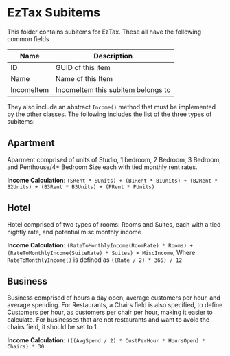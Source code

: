 # EzTax Subitems
This folder contains subitems for EzTax. These all have the following common fields

|Name|Description|
|-|-|
|ID|GUID of this item|
|Name|Name of this Item|
|IncomeItem| IncomeItem this subitem belongs to|

They also include an abstract `Income()` method that must be implemented by the other classes. The following includes the list of the three types of subitems:

## Apartment
Aparment comprised of units of Studio, 1 bedroom, 2 Bedroom, 3 Bedroom, and Penthouse/4+ Bedroom Size each with tied monthly rent rates.

**Income Calculation**: `(SRent * SUnits) + (B1Rent * B1Units) + (B2Rent * B2Units) + (B3Rent * B3Units) + (PRent * PUnits)`

## Hotel
Hotel comprised of two types of rooms: Rooms and Suites, each with a tied nightly rate, and potential misc monthly income

**Income Calculation**: `(RateToMonthlyIncome(RoomRate) * Rooms) + (RateToMonthlyIncome(SuiteRate) * Suites) + MiscIncome`,
Where `RateToMonthlyIncome()` is defined as `((Rate / 2) * 365) / 12`

## Business
Business comprised of hours a day open, average customers per hour, and average spending. For Restaurants, a Chairs field is also specified, to define Customers per hour, as customers per chair per hour, making it easier to calculate. For businesses that are not restaurants and want to avoid the chairs field, it should be set to 1.

**Income Calculation**: `(((AvgSpend / 2) * CustPerHour * HoursOpen) * Chairs) * 30`
